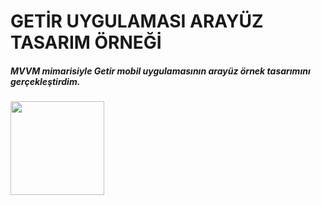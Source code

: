 # GETİR UYGULAMASI ARAYÜZ TASARIM ÖRNEĞİ
##### MVVM mimarisiyle Getir mobil uygulamasının arayüz örnek tasarımını gerçekleştirdim.
 <img src="https://github.com/furkanerrn/Getir_Arayuz_Tasarim/assets/63072856/64a293f9-283e-46f8-8ac2-34a2b4b676fa)" width="150">




